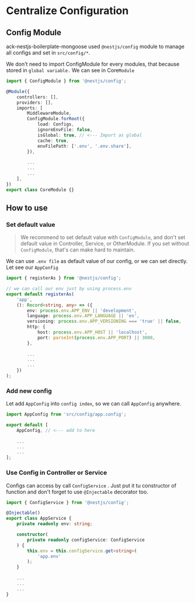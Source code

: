 # Centralize Configuration

## Config Module

ack-nestjs-boilerplate-mongoose used `@nestjs/config` module to manage all configs and set in `src/config/*`.

We don't need to import ConfigModule for every modules, that because stored in `global variable.`  We can see in Core`Module`

```typescript
import { ConfigModule } from '@nestjs/config';

@Module({
    controllers: [],
    providers: [],
    imports: [
        MiddlewareModule,
        ConfigModule.forRoot({
            load: Configs,
            ignoreEnvFile: false,
            isGlobal: true, // <--- Import as global
            cache: true,
            envFilePath: ['.env', '.env.share'],
        }),
        
        ...
        ...
        ...
    ],
})
export class CoreModule {}

```

## How to use

### Set default value

> We recommend to set default value with `ConfigModule`, and don't set default value in Controller, Service, or OtherModule. If you set without `ConfigModule`, that's can make hard to maintain.

We can use `.env file` as default value of our config, or we can set directly. Let see our `AppConfig`

```typescript
import { registerAs } from '@nestjs/config';

// we can call our env just by using process.env
export default registerAs(
    'app',
    (): Record<string, any> => ({
        env: process.env.APP_ENV || 'development',
        language: process.env.APP_LANGUAGE || 'en',
        versioning: process.env.APP_VERSIONING === 'true' || false,
        http: {
            host: process.env.APP_HOST || 'localhost',
            port: parseInt(process.env.APP_PORT) || 3000,
        },
        
        ...
        ...
        ...
    })
);

```

### Add new config

Let add `AppConfig` into `config index`, so we can call `AppConfig` anywhere.

```typescript
import AppConfig from 'src/config/app.config';

export default [
    AppConfig, // <--- add to here
    
    ...
    ...
    ...
];

```

### Use Config in Controller or Service

Configs can access by call `ConfigService` . Just put it tu constructor of function and don't forget to use `@Injectable` decorator too.

```typescript
import { ConfigService } from '@nestjs/config';

@Injectable()
export class AppService {
    private readonly env: string;

    constructor(
        private readonly configService: ConfigService
    ) {
        this.env = this.configService.get<string>(
            'app.env'
        );
    }
    
    ...
    ...
    ...
}
```
